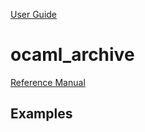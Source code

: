 [User Guide](index.md)

# ocaml_archive

[Reference Manual](../refman/rules_ocaml.md#ocaml_archive)

## <a name="examples">Examples</a>